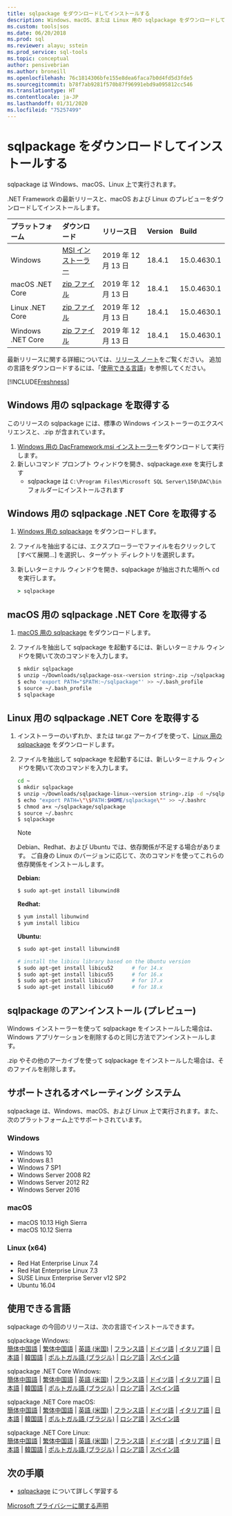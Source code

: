 ```yaml
---
title: sqlpackage をダウンロードしてインストールする
description: Windows、macOS、または Linux 用の sqlpackage をダウンロードしてインストールします
ms.custom: tools|sos
ms.date: 06/20/2018
ms.prod: sql
ms.reviewer: alayu; sstein
ms.prod_service: sql-tools
ms.topic: conceptual
author: pensivebrian
ms.author: broneill
ms.openlocfilehash: 76c1814306bfe155e8dea6faca7b0d4fd5d3fde5
ms.sourcegitcommit: b78f7ab9281f570b87f96991ebd9a095812cc546
ms.translationtype: HT
ms.contentlocale: ja-JP
ms.lasthandoff: 01/31/2020
ms.locfileid: "75257499"
---
```

# <a name="download-and-install-sqlpackage"></a>sqlpackage をダウンロードしてインストールする

sqlpackage は Windows、macOS、Linux 上で実行されます。

.NET Framework の最新リリースと、macOS および Linux のプレビューをダウンロードしてインストールします。

|プラットフォーム|ダウンロード|リリース日|Version|Build
|:---|:---|:---|:---|:---|
|Windows|[MSI インストーラー](https://go.microsoft.com/fwlink/?linkid=2113703)|2019 年 12 月 13 日|18.4.1|15.0.4630.1|
|macOS .NET Core |[zip ファイル](https://go.microsoft.com/fwlink/?linkid=2113705)|2019 年 12 月 13 日| 18.4.1|15.0.4630.1|
|Linux .NET Core |[zip ファイル](https://go.microsoft.com/fwlink/?linkid=2113331)|2019 年 12 月 13 日| 18.4.1|15.0.4630.1|
|Windows .NET Core |[zip ファイル](https://go.microsoft.com/fwlink/?linkid=2113704)|2019 年 12 月 13 日| 18.4.1|15.0.4630.1|

最新リリースに関する詳細については、[リリース ノート](release-notes-sqlpackage.md)をご覧ください。 追加の言語をダウンロードするには、「[使用できる言語](#available-languages)」を参照してください。

[!INCLUDE[Freshness](../includes/paragraph-content/fresh-note-steps-feedback.md)]

## <a name="get-sqlpackage-for-windows"></a>Windows 用の sqlpackage を取得する

このリリースの sqlpackage には、標準の Windows インストーラーのエクスペリエンスと、.zip が含まれています。 

1. [Windows 用の DacFramework.msi インストーラー](https://go.microsoft.com/fwlink/?linkid=2113703)をダウンロードして実行します。
2. 新しいコマンド プロンプト ウィンドウを開き、sqlpackage.exe を実行します
    - sqlpackage は ```C:\Program Files\Microsoft SQL Server\150\DAC\bin``` フォルダーにインストールされます

## <a name="get-sqlpackage-net-core-for-windows"></a>Windows 用の sqlpackage .NET Core を取得する

1. [Windows 用の sqlpackage](https://go.microsoft.com/fwlink/?linkid=2113704) をダウンロードします。
2. ファイルを抽出するには、エクスプローラーでファイルを右クリックして [すべて展開...] を選択し、ターゲット ディレクトリを選択します。
3. 新しいターミナル ウィンドウを開き、sqlpackage が抽出された場所へ cd を実行します。

   ```cmd
   > sqlpackage
   ```

## <a name="get-sqlpackage-net-core-for-macos"></a>macOS 用の sqlpackage .NET Core を取得する

1. [macOS 用の sqlpackage](https://go.microsoft.com/fwlink/?linkid=2113705) をダウンロードします。
2. ファイルを抽出して sqlpackage を起動するには、新しいターミナル ウィンドウを開いて次のコマンドを入力します。

   ```bash
   $ mkdir sqlpackage
   $ unzip ~/Downloads/sqlpackage-osx-<version string>.zip ~/sqlpackage 
   $ echo 'export PATH="$PATH:~/sqlpackage"' >> ~/.bash_profile
   $ source ~/.bash_profile
   $ sqlpackage
   ```

## <a name="get-sqlpackage-net-core-for-linux"></a>Linux 用の sqlpackage .NET Core を取得する

1. インストーラーのいずれか、または tar.gz アーカイブを使って、[Linux 用の sqlpackage](https://go.microsoft.com/fwlink/?linkid=2113331) をダウンロードします。
2. ファイルを抽出して sqlpackage を起動するには、新しいターミナル ウィンドウを開いて次のコマンドを入力します。

   ```bash
   cd ~
   $ mkdir sqlpackage
   $ unzip ~/Downloads/sqlpackage-linux-<version string>.zip -d ~/sqlpackage 
   $ echo "export PATH=\"\$PATH:$HOME/sqlpackage\"" >> ~/.bashrc
   $ chmod a+x ~/sqlpackage/sqlpackage
   $ source ~/.bashrc
   $ sqlpackage
   ```

   > [!NOTE]
   > Debian、Redhat、および Ubuntu では、依存関係が不足する場合があります。 ご自身の Linux のバージョンに応じて、次のコマンドを使ってこれらの依存関係をインストールします。

   **Debian:**

   ```bash
   $ sudo apt-get install libunwind8
   ```

   **Redhat:**

   ```bash
   $ yum install libunwind
   $ yum install libicu
   ```

   **Ubuntu:**

   ```bash
   $ sudo apt-get install libunwind8

   # install the libicu library based on the Ubuntu version
   $ sudo apt-get install libicu52      # for 14.x
   $ sudo apt-get install libicu55      # for 16.x
   $ sudo apt-get install libicu57      # for 17.x
   $ sudo apt-get install libicu60      # for 18.x
   ```

## <a name="uninstall-sqlpackage-preview"></a>sqlpackage のアンインストール (プレビュー)

Windows インストーラーを使って sqlpackage をインストールした場合は、Windows アプリケーションを削除するのと同じ方法でアンインストールします。

.zip やその他のアーカイブを使って sqlpackage をインストールした場合は、そのファイルを削除します。

## <a name="supported-operating-systems"></a>サポートされるオペレーティング システム

sqlpackage は、Windows、macOS、および Linux 上で実行されます。また、次のプラットフォーム上でサポートされています。

### <a name="windows"></a>Windows

- Windows 10
- Windows 8.1
- Windows 7 SP1
- Windows Server 2008 R2
- Windows Server 2012 R2
- Windows Server 2016

### <a name="macos"></a>macOS

- macOS 10.13 High Sierra
- macOS 10.12 Sierra

### <a name="linux-x64"></a>Linux (x64)

- Red Hat Enterprise Linux 7.4
- Red Hat Enterprise Linux 7.3
- SUSE Linux Enterprise Server v12 SP2
- Ubuntu 16.04

## <a name="available-languages"></a>使用できる言語

sqlpackage の今回のリリースは、次の言語でインストールできます。

sqlpackage Windows:  
[簡体中国語](https://go.microsoft.com/fwlink/?linkid=2113703&clcid=0x804) | [繁体中国語](https://go.microsoft.com/fwlink/?linkid=2113703&clcid=0x404) | [英語 (米国)](https://go.microsoft.com/fwlink/?linkid=2113703&clcid=0x409) | [フランス語](https://go.microsoft.com/fwlink/?linkid=2113703&clcid=0x40c) | [ドイツ語](https://go.microsoft.com/fwlink/?linkid=2113703&clcid=0x407) | [イタリア語](https://go.microsoft.com/fwlink/?linkid=2113703&clcid=0x410) | [日本語](https://go.microsoft.com/fwlink/?linkid=2113703&clcid=0x411) | [韓国語](https://go.microsoft.com/fwlink/?linkid=2113703&clcid=0x412) | [ポルトガル語 (ブラジル)](https://go.microsoft.com/fwlink/?linkid=2113703&clcid=0x416) | [ロシア語](https://go.microsoft.com/fwlink/?linkid=2113703&clcid=0x419) | [スペイン語](https://go.microsoft.com/fwlink/?linkid=2113703&clcid=0x40a)

sqlpackage .NET Core Windows:  
[簡体中国語](https://go.microsoft.com/fwlink/?linkid=2113704&clcid=0x804) | [繁体中国語](https://go.microsoft.com/fwlink/?linkid=2113704&clcid=0x404) | [英語 (米国)](https://go.microsoft.com/fwlink/?linkid=2113704&clcid=0x409) | [フランス語](https://go.microsoft.com/fwlink/?linkid=2113704&clcid=0x40c) | [ドイツ語](https://go.microsoft.com/fwlink/?linkid=2113704&clcid=0x407) | [イタリア語](https://go.microsoft.com/fwlink/?linkid=2113704&clcid=0x410) | [日本語](https://go.microsoft.com/fwlink/?linkid=2113704&clcid=0x411) | [韓国語](https://go.microsoft.com/fwlink/?linkid=2113704&clcid=0x412) | [ポルトガル語 (ブラジル)](https://go.microsoft.com/fwlink/?linkid=2113704&clcid=0x416) | [ロシア語](https://go.microsoft.com/fwlink/?linkid=2113704&clcid=0x419) | [スペイン語](https://go.microsoft.com/fwlink/?linkid=2113704&clcid=0x40a)

sqlpackage .NET Core macOS:  
[簡体中国語](https://go.microsoft.com/fwlink/?linkid=2113705&clcid=0x804) | [繁体中国語](https://go.microsoft.com/fwlink/?linkid=2113705&clcid=0x404) | [英語 (米国)](https://go.microsoft.com/fwlink/?linkid=2113705&clcid=0x409) | [フランス語](https://go.microsoft.com/fwlink/?linkid=2113705&clcid=0x40c) | [ドイツ語](https://go.microsoft.com/fwlink/?linkid=2113705&clcid=0x407) | [イタリア語](https://go.microsoft.com/fwlink/?linkid=2113705&clcid=0x410) | [日本語](https://go.microsoft.com/fwlink/?linkid=2113705&clcid=0x411) | [韓国語](https://go.microsoft.com/fwlink/?linkid=2113705&clcid=0x412) | [ポルトガル語 (ブラジル)](https://go.microsoft.com/fwlink/?linkid=2113705&clcid=0x416) | [ロシア語](https://go.microsoft.com/fwlink/?linkid=2113705&clcid=0x419) | [スペイン語](https://go.microsoft.com/fwlink/?linkid=2113705&clcid=0x40a)

sqlpackage .NET Core Linux:  
[簡体中国語](https://go.microsoft.com/fwlink/?linkid=2113331&clcid=0x804) | [繁体中国語](https://go.microsoft.com/fwlink/?linkid=2113331&clcid=0x404) | [英語 (米国)](https://go.microsoft.com/fwlink/?linkid=2113331&clcid=0x409) | [フランス語](https://go.microsoft.com/fwlink/?linkid=2113331&clcid=0x40c) | [ドイツ語](https://go.microsoft.com/fwlink/?linkid=2113331&clcid=0x407) | [イタリア語](https://go.microsoft.com/fwlink/?linkid=2113331&clcid=0x410) | [日本語](https://go.microsoft.com/fwlink/?linkid=2113331&clcid=0x411) | [韓国語](https://go.microsoft.com/fwlink/?linkid=2113331&clcid=0x412) | [ポルトガル語 (ブラジル)](https://go.microsoft.com/fwlink/?linkid=2113331&clcid=0x416) | [ロシア語](https://go.microsoft.com/fwlink/?linkid=2113331&clcid=0x419) | [スペイン語](https://go.microsoft.com/fwlink/?linkid=2113331&clcid=0x40a)

## <a name="next-steps"></a>次の手順

- [sqlpackage](sqlpackage.md) について詳しく学習する

[Microsoft プライバシーに関する声明](https://go.microsoft.com/fwlink/?LinkId=521839)
